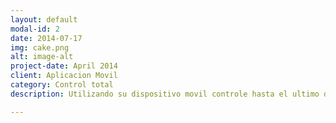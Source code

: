 ```yaml
---
layout: default
modal-id: 2
date: 2014-07-17
img: cake.png
alt: image-alt
project-date: April 2014
client: Aplicacion Movil
category: Control total
description: Utilizando su dispositivo movil controle hasta el ultimo detalle de su espacio, ya sea control de iluminacion accesos o sensores que le den comodidad o seguridad a su residencia ahora todo estara en sumano y accesible en cualquier momento.

---
```

